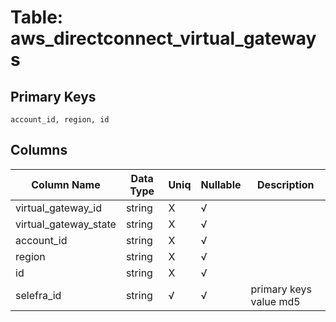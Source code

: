 # Table: aws_directconnect_virtual_gateways

## Primary Keys 

```
account_id, region, id
```


## Columns 

|  Column Name   |  Data Type  | Uniq | Nullable | Description | 
|  ----  | ----  | ----  | ----  | ---- | 
| virtual_gateway_id | string | X | √ |  | 
| virtual_gateway_state | string | X | √ |  | 
| account_id | string | X | √ |  | 
| region | string | X | √ |  | 
| id | string | X | √ |  | 
| selefra_id | string | √ | √ | primary keys value md5 | 


